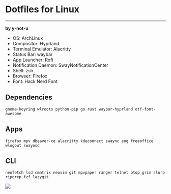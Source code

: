 # Dotfiles for Linux
---

**by y-not-u**

- OS: ArchLinux
- Compositor: Hyprland
- Terminal Emulator: Alacritty
- Status Bar: waybar
- App Launcher: Rofi
- Notification Daemon: SwayNotificationCenter
- Shell: zsh
- Browser: Firefox
- Font: Hack Nerd Font

## Dependencies
`gnome-keyring wlroots python-pip go rust waybar-hyprland otf-font-awesome`

## Apps
`firefox mpv dbeaver-ce alacritty kdeconnect swaync eog freeoffice wlogout swayosd`

## CLI
`neofetch lsd cmatrix neovim git mpvpaper ranger telnet btop grim slurp ripgrep fzf lazygit`

![](screenshots/desktop.png)
